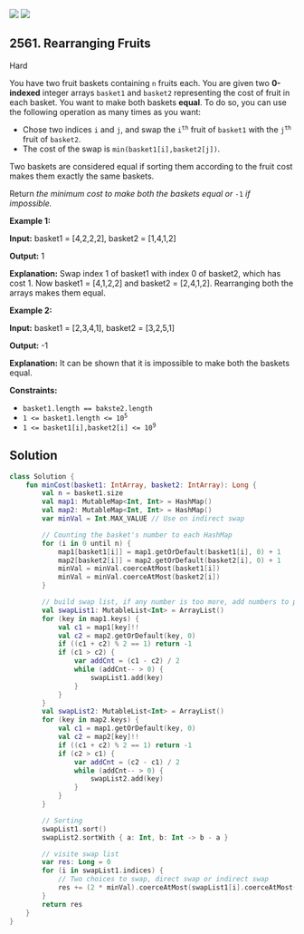 [![](https://img.shields.io/github/stars/javadev/LeetCode-in-Kotlin?label=Stars&style=flat-square)](https://github.com/javadev/LeetCode-in-Kotlin)
[![](https://img.shields.io/github/forks/javadev/LeetCode-in-Kotlin?label=Fork%20me%20on%20GitHub%20&style=flat-square)](https://github.com/javadev/LeetCode-in-Kotlin/fork)

## 2561\. Rearranging Fruits

Hard

You have two fruit baskets containing `n` fruits each. You are given two **0-indexed** integer arrays `basket1` and `basket2` representing the cost of fruit in each basket. You want to make both baskets **equal**. To do so, you can use the following operation as many times as you want:

*   Chose two indices `i` and `j`, and swap the <code>i<sup>th</sup></code> fruit of `basket1` with the <code>j<sup>th</sup></code> fruit of `basket2`.
*   The cost of the swap is `min(basket1[i],basket2[j])`.

Two baskets are considered equal if sorting them according to the fruit cost makes them exactly the same baskets.

Return _the minimum cost to make both the baskets equal or_ `-1` _if impossible._

**Example 1:**

**Input:** basket1 = [4,2,2,2], basket2 = [1,4,1,2]

**Output:** 1

**Explanation:** Swap index 1 of basket1 with index 0 of basket2, which has cost 1. Now basket1 = [4,1,2,2] and basket2 = [2,4,1,2]. Rearranging both the arrays makes them equal.

**Example 2:**

**Input:** basket1 = [2,3,4,1], basket2 = [3,2,5,1]

**Output:** -1

**Explanation:** It can be shown that it is impossible to make both the baskets equal.

**Constraints:**

*   `basket1.length == bakste2.length`
*   <code>1 <= basket1.length <= 10<sup>5</sup></code>
*   <code>1 <= basket1[i],basket2[i] <= 10<sup>9</sup></code>

## Solution

```kotlin
class Solution {
    fun minCost(basket1: IntArray, basket2: IntArray): Long {
        val n = basket1.size
        val map1: MutableMap<Int, Int> = HashMap()
        val map2: MutableMap<Int, Int> = HashMap()
        var minVal = Int.MAX_VALUE // Use on indirect swap

        // Counting the basket's number to each HashMap
        for (i in 0 until n) {
            map1[basket1[i]] = map1.getOrDefault(basket1[i], 0) + 1
            map2[basket2[i]] = map2.getOrDefault(basket2[i], 0) + 1
            minVal = minVal.coerceAtMost(basket1[i])
            minVal = minVal.coerceAtMost(basket2[i])
        }

        // build swap list, if any number is too more, add numbers to prepare swap list
        val swapList1: MutableList<Int> = ArrayList()
        for (key in map1.keys) {
            val c1 = map1[key]!!
            val c2 = map2.getOrDefault(key, 0)
            if ((c1 + c2) % 2 == 1) return -1
            if (c1 > c2) {
                var addCnt = (c1 - c2) / 2
                while (addCnt-- > 0) {
                    swapList1.add(key)
                }
            }
        }
        val swapList2: MutableList<Int> = ArrayList()
        for (key in map2.keys) {
            val c1 = map1.getOrDefault(key, 0)
            val c2 = map2[key]!!
            if ((c1 + c2) % 2 == 1) return -1
            if (c2 > c1) {
                var addCnt = (c2 - c1) / 2
                while (addCnt-- > 0) {
                    swapList2.add(key)
                }
            }
        }

        // Sorting
        swapList1.sort()
        swapList2.sortWith { a: Int, b: Int -> b - a }

        // visite swap list
        var res: Long = 0
        for (i in swapList1.indices) {
            // Two choices to swap, direct swap or indirect swap
            res += (2 * minVal).coerceAtMost(swapList1[i].coerceAtMost(swapList2[i])).toLong()
        }
        return res
    }
}
```